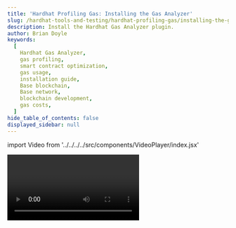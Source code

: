 ```yaml
---
title: 'Hardhat Profiling Gas: Installing the Gas Analyzer'
slug: /hardhat-tools-and-testing/hardhat-profiling-gas/installing-the-gas-analyzer-vid
description: Install the Hardhat Gas Analyzer plugin.
author: Brian Doyle
keywords:
  [
    Hardhat Gas Analyzer,
    gas profiling,
    smart contract optimization,
    gas usage,
    installation guide,
    Base blockchain,
    Base network,
    blockchain development,
    gas costs,
  ]
hide_table_of_contents: false
displayed_sidebar: null
---
```


import Video from '../../../../src/components/VideoPlayer/index.jsx'

<Video videoId='867220421' title='Installing the Gas Analyzer' />
